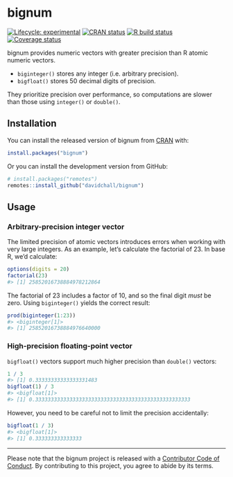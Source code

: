 
<!-- README.md is generated from README.Rmd. Please edit that file -->

# bignum

<!-- badges: start -->

[![Lifecycle:
experimental](https://img.shields.io/badge/lifecycle-experimental-orange.svg)](https://lifecycle.r-lib.org/articles/stages.html#experimental)
[![CRAN
status](https://www.r-pkg.org/badges/version/bignum)](https://CRAN.R-project.org/package=bignum)
[![R build
status](https://github.com/davidchall/bignum/workflows/R-CMD-check/badge.svg)](https://github.com/davidchall/bignum/actions)
[![Coverage
status](https://codecov.io/gh/davidchall/bignum/branch/master/graph/badge.svg)](https://codecov.io/gh/davidchall/bignum?branch=master)
<!-- badges: end -->

bignum provides numeric vectors with greater precision than R atomic
numeric vectors.

-   `biginteger()` stores any integer (i.e. arbitrary precision).
-   `bigfloat()` stores 50 decimal digits of precision.

They prioritize precision over performance, so computations are slower
than those using `integer()` or `double()`.

## Installation

You can install the released version of bignum from
[CRAN](https://CRAN.R-project.org) with:

``` r
install.packages("bignum")
```

Or you can install the development version from GitHub:

``` r
# install.packages("remotes")
remotes::install_github("davidchall/bignum")
```

## Usage

### Arbitrary-precision integer vector

The limited precision of atomic vectors introduces errors when working
with very large integers. As an example, let’s calculate the factorial
of 23. In base R, we’d calculate:

``` r
options(digits = 20)
factorial(23)
#> [1] 25852016738884978212864
```

The factorial of 23 includes a factor of 10, and so the final digit
*must* be zero. Using `biginteger()` yields the correct result:

``` r
prod(biginteger(1:23))
#> <biginteger[1]>
#> [1] 25852016738884976640000
```

### High-precision floating-point vector

`bigfloat()` vectors support much higher precision than `double()`
vectors:

``` r
1 / 3
#> [1] 0.33333333333333331483
bigfloat(1) / 3
#> <bigfloat[1]>
#> [1] 0.33333333333333333333333333333333333333333333333333
```

However, you need to be careful not to limit the precision accidentally:

``` r
bigfloat(1 / 3)
#> <bigfloat[1]>
#> [1] 0.333333333333333
```

------------------------------------------------------------------------

Please note that the bignum project is released with a [Contributor Code
of
Conduct](https://contributor-covenant.org/version/2/0/CODE_OF_CONDUCT.html).
By contributing to this project, you agree to abide by its terms.

